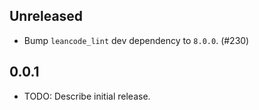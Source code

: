 ## Unreleased

- Bump `leancode_lint` dev dependency to `8.0.0`. (#230)

## 0.0.1

- TODO: Describe initial release.

